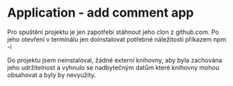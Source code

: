 # Application - add comment app

Pro spuštění projektu je jen zapotřebí stáhnout jeho clon z github.com. Po jeho otevření v termínálu jen doinstalovat potřebné náležitosti příkazem npm -i

Do projektu jsem neinstaloval, žádné externí knihovny, aby byla zachována jeho udržitelnost a vyhnulo se nadbytečným datům které knihovny mohou obsahovat a byly by nevyužity.
